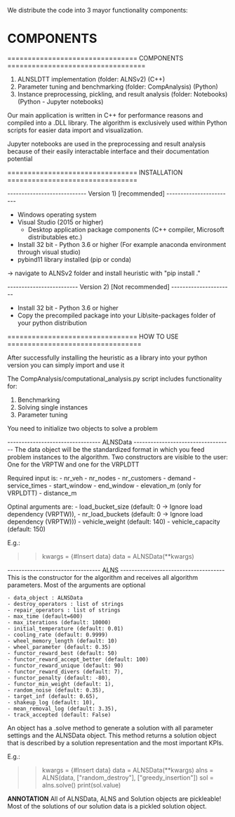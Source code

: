 We distribute the code into 3 mayor functionality components:

# COMPONENTS
================================ COMPONENTS ==================================

1) ALNSLDTT implementation (folder: ALNSv2) (C++)
2) Parameter tuning and benchmarking (folder: CompAnalysis) (Python)
3) Instance preprocessing, pickling, and result analysis (folder: Notebooks)
   (Python - Jupyter notebooks)

Our main application is written in C++ for performance reasons and compiled 
into a .DLL library. The algorithm is exclusively used within Python scripts
for easier data import and visualization.

Jupyter notebooks are used in the preprocessing and result analysis because of
 their easily interactable interface and their documentation potential


================================ INSTALLATION ================================

---------------------------- Version 1) [recommended] ------------------------
- Windows operating system
- Visual Studio (2015 or higher) 
  + Desktop application package components 
  (C++ compiler, Microsoft distributables etc.)
- Install 32 bit - Python 3.6 or higher 
  (For example anaconda environment through visual studio)
- pybind11 library installed (pip or conda)

-> navigate to ALNSv2 folder and install heuristic with "pip install ."

------------------------- Version 2) [Not recommended] ----------------------
- Install 32 bit - Python 3.6 or higher
- Copy the precompiled package into your Lib\site-packages folder of 
  your python distribution


================================ HOW TO USE =================================

After successfully installing the heuristic as a library into your python 
version you can simply import and use it

The CompAnalysis/computational_analysis.py script includes functionality for:
1) Benchmarking
2) Solving single instances
3) Parameter tuning

You need to initialize two objects to solve a problem

--------------------------------- ALNSData -----------------------------------
The data object will be the standardized format in which you feed problem
instances to the algorithm. Two constructors are visible to the user: One for 
the VRPTW and one for the VRPLDTT

Required input is:
	- nr_veh
	- nr_nodes
	- nr_customers
	- demand
	- service_times
	- start_window
	- end_window
	- elevation_m (only for VRPLDTT)
	- distance_m

Optinal arguments are:
	- load_bucket_size (default: 0 -> Ignore load dependency (VRPTW)),
	- nr_load_buckets (default: 0 -> Ignore load dependency (VRPTW)))
	- vehicle_weight (default: 140)
	- vehicle_capacity (default: 150)

E.g.:
>> kwargs = {#Insert data}
>> data = ALNSData(**kwargs)

---------------------------------  ALNS  -------------------------------------
This is the constructor for the algorithm and receives all algorithm 
parameters. Most of the arguments are optional

	- data_object : ALNSData
	- destroy_operators : list of strings
	- repair_operators : list of strings
	- max_time (default=600)
	- max_iterations (default: 10000)
	- initial_temperature (default: 0.01)
	- cooling_rate (default: 0.9999)
	- wheel_memory_length (default: 10)
	- wheel_parameter (default: 0.35)
	- functor_reward_best (default: 50)
	- functor_reward_accept_better (default: 100)
	- functor_reward_unique (default: 90)
	- functor_reward_divers (default: 7),
	- functor_penalty (default: -80),
	- functor_min_weight (default: 1),
	- random_noise (default: 0.35),
	- target_inf (default: 0.65),
	- shakeup_log (default: 10),
	- mean_removal_log (default: 3.35),
	- track_accepted (default: False)

An object has a .solve method to generate a solution with all parameter settings
and the ALNSData object. This method returns a solution object that is
described by a solution representation and the most important KPIs.

E.g.:
>> kwargs = {#Insert data}
>> data = ALNSData(**kwargs)
>> alns = ALNS(data, ["random_destroy"], ["greedy_insertion"])
>> sol = alns.solve()
>> print(sol.value)

**ANNOTATION**
All of ALNSData, ALNS and Solution objects are pickleable!
Most of the solutions of our solution data is a pickled solution object.



